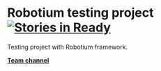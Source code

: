 # Robotium testing project [![Stories in Ready](https://badge.waffle.io/dzitkowskik/mini-dos.svg?label=ready&title=Ready)](https://waffle.io/davidmigloz/robotium-testing) 

Testing project with Robotium framework.

**[Team channel](https://robotium.slack.com/)**
